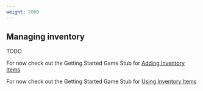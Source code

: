 ```yaml
---
weight: 2060
---
```


## Managing inventory

TODO

For now check out the Getting Started Game Stub for [Adding Inventory Items](../../../getting-started/creating-a-game-stub/add-an-inventory-item/)

For now check out the Getting Started Game Stub for [Using Inventory Items](../../../getting-started/creating-a-game-stub/use-inventory-items/)